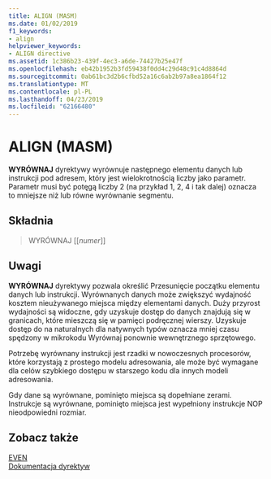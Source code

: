```yaml
---
title: ALIGN (MASM)
ms.date: 01/02/2019
f1_keywords:
- align
helpviewer_keywords:
- ALIGN directive
ms.assetid: 1c386b23-439f-4ec3-a6de-74427b25e47f
ms.openlocfilehash: eb42b1952b3fd59438f0dd4c29d48c91c4d8864d
ms.sourcegitcommit: 0ab61bc3d2b6cfbd52a16c6ab2b97a8ea1864f12
ms.translationtype: MT
ms.contentlocale: pl-PL
ms.lasthandoff: 04/23/2019
ms.locfileid: "62166480"
---
```

# <a name="align-masm"></a>ALIGN (MASM)

**WYRÓWNAJ** dyrektywy wyrównuje następnego elementu danych lub instrukcji pod adresem, który jest wielokrotnością liczby jako parametr. Parametr musi być potęgą liczby 2 (na przykład 1, 2, 4 i tak dalej) oznacza to mniejsze niż lub równe wyrównanie segmentu.

## <a name="syntax"></a>Składnia

> WYRÓWNAJ [[*numer*]]

## <a name="remarks"></a>Uwagi

**WYRÓWNAJ** dyrektywy pozwala określić Przesunięcie początku elementu danych lub instrukcji. Wyrównanych danych może zwiększyć wydajność kosztem nieużywanego miejsca między elementami danych. Duży przyrost wydajności są widoczne, gdy uzyskuje dostęp do danych znajdują się w granicach, które mieszczą się w pamięci podręcznej wierszy. Uzyskuje dostęp do na naturalnych dla natywnych typów oznacza mniej czasu spędzony w mikrokodu Wyrównaj ponownie wewnętrznego sprzętowego.

Potrzebę wyrównany instrukcji jest rzadki w nowoczesnych procesorów, które korzystają z prostego modelu adresowania, ale może być wymagane dla celów szybkiego dostępu w starszego kodu dla innych modeli adresowania.

Gdy dane są wyrównane, pominięto miejsca są dopełniane zerami. Instrukcje są wyrównane, pominięto miejsca jest wypełniony instrukcje NOP nieodpowiedni rozmiar.

## <a name="see-also"></a>Zobacz także

[EVEN](even.md)<br/>
[Dokumentacja dyrektyw](../../assembler/masm/directives-reference.md)<br/>